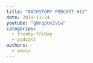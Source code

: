```yaml
---
title: "BACKSTORY PODCAST #12"
date: 2019-11-24
youtube: "gNrqpUxZvLw"
categories: 
  - freaky-friday
  - podcast
authors: 
  - admin
---
```



